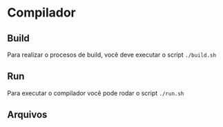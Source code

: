 # Compilador

## Build

Para realizar o procesos de build, você deve executar o script `./build.sh`

## Run

Para executar o compilador você pode rodar o script `./run.sh`

## Arquivos
